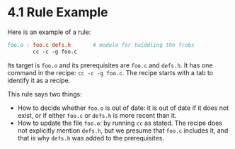 # 4.1 Rule Example

Here is an example of a rule:

```makefile
foo.o : foo.c defs.h       # module for twiddling the frobs
        cc -c -g foo.c
```

Its target is `foo.o` and its prerequisites are `foo.c` and `defs.h`.
It has one command in the recipe: `cc -c -g foo.c`.
The recipe starts with a tab to identify it as a recipe.

This rule says two things:

- How to decide whether `foo.o` is out of date: it is out of date if it does not exist, or if either `foo.c` or `defs.h` is more recent than it.
- How to update the file `foo.o`: by running `cc` as stated.
  The recipe does not explicitly mention `defs.h`, but we presume that `foo.c` includes it, and that is why `defs.h` was added to the prerequisites.
